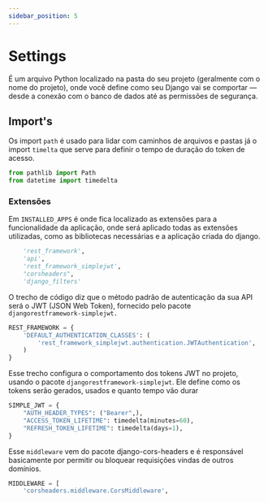```yaml
---
sidebar_position: 5
---
```


# Settings

É um arquivo Python localizado na pasta do seu projeto (geralmente com o nome do projeto), onde você define como seu Django vai se comportar — desde a conexão com o banco de dados até as permissões de segurança.



## Import's

Os import `path` é usado para lidar com caminhos de arquivos e pastas já o import `timelta` que serve
para definir o tempo de duração do token de acesso.
```py title="settings.py"
from pathlib import Path
from datetime import timedelta
```

### Extensões
Em `INSTALLED_APPS` é onde fica localizado as extensões para a funcionalidade da aplicação, onde será aplicado
todas as extensões utilizadas, como as bibliotecas necessárias e a aplicação criada do django.
```py title="settings.py"
    'rest_framework',
    'api',
    'rest_framework_simplejwt',
    "corsheaders",
    'django_filters'
```


O trecho de código diz que o método padrão de autenticação da sua API será o JWT (JSON Web Token), fornecido pelo pacote `djangorestframework-simplejwt.`
```py title="settings.py"
REST_FRAMEWORK = {
    'DEFAULT_AUTHENTICATION_CLASSES': (
        'rest_framework_simplejwt.authentication.JWTAuthentication',
    )
}
```


Esse trecho configura o comportamento dos tokens JWT no projeto, usando o pacote `djangorestframework-simplejwt`. Ele define como os tokens serão gerados, usados e quanto tempo vão durar
```py title="settings.py"
SIMPLE_JWT = {
    "AUTH_HEADER_TYPES": ("Bearer",),
    "ACCESS_TOKEN_LIFETIME": timedelta(minutes=60),
    "REFRESH_TOKEN_LIFETIME": timedelta(days=1),
}
```

Esse `middleware` vem do pacote django-cors-headers e é responsável basicamente por permitir ou bloquear requisições vindas de outros domínios.
```py title="settings.py"
MIDDLEWARE = [
    'corsheaders.middleware.CorsMiddleware',
```
